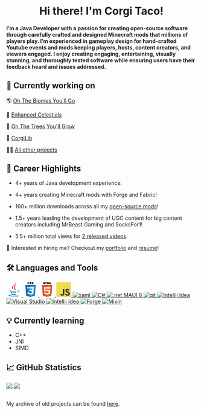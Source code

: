 <h1 align="center">Hi there! I'm Corgi Taco!</h1>
<h4>I’m a Java Developer with a passion for creating open-source software through carefully crafted and designed Minecraft mods that millions of players play. I’m experienced in gameplay design for hand-crafted Youtube events and mods keeping players, hosts, content creators, and viewers engaged. I enjoy creating engaging, entertaining, visually stunning, and thoroughly tested software while ensuring users have their feedback heard and issues addressed.</h4>

<h2>🔭 Currently working on</h2> 

🌎 [Oh The Biomes You'll Go](https://www.curseforge.com/minecraft/mc-mods/oh-the-biomes-youll-go)

🌙 [Enhanced Celestials](https://www.curseforge.com/minecraft/mc-mods/enhanced-celestials)

🌳 [Oh The Trees You'll Grow](https://www.curseforge.com/minecraft/mc-mods/oh-the-trees-youll-grow)

🐶 [CorgiLib](https://www.curseforge.com/minecraft/mc-mods/corgilib)

👨‍💻 [All other projects](https://portfolio.corgitaco.dev/)


<h2>💼 Career Highlights</h2>

- 4+ years of Java development experience.

- 4+ years creating Minecraft mods with Forge and Fabric!

- 160+ million downloads across all my [open-source mods](https://www.curseforge.com/members/corgi_taco/projects)!

- 1.5+ years leading the development of UGC content for big content creators including MrBeast Gaming and SocksFor1!

- 5.5+ million total views for [2 released videos](https://www.youtube.com/playlist?list=PLv9ftxjIVZhOWmPEH9VbX282EZzBGV7TB).

📝 Interested in hiring me? Checkout my [portfolio](https://portfolio.corgitaco.dev/) and [resume](https://resume.corgitaco.dev/)!
 
<h2 align="left">🛠️ Languages and Tools</h2>
<p align="left"> <a href="https://www.java.com" target="_blank" rel="noreferrer"> <img src="https://raw.githubusercontent.com/devicons/devicon/master/icons/java/java-original.svg" alt="java" width="40" height="40"/> </a> <a href="https://www.w3schools.com/css/" target="_blank" rel="noreferrer"> <img src="https://raw.githubusercontent.com/devicons/devicon/master/icons/css3/css3-original-wordmark.svg" alt="css3" width="40" height="40"/> </a>  <a href="https://www.w3.org/html/" target="_blank" rel="noreferrer"> <img src="https://raw.githubusercontent.com/devicons/devicon/master/icons/html5/html5-original-wordmark.svg" alt="html5" width="40" height="40"/> </a>  <a href="https://developer.mozilla.org/en-US/docs/Web/JavaScript" target="_blank" rel="noreferrer"> <img src="https://raw.githubusercontent.com/devicons/devicon/master/icons/javascript/javascript-original.svg" alt="javascript" width="40" height="40"/> </a> <a href="https://learn.microsoft.com/en-us/dotnet/desktop/wpf/xaml/?view=netdesktop-8.0" target="_blank" rel="noreferrer"> <img src="https://user-images.githubusercontent.com/7389110/64734952-8a06ae80-d4df-11e9-830a-2c451a6c0694.png" alt="xaml" width="40" height="40"/> </a> <a href="https://learn.microsoft.com/en-us/dotnet/csharp/" target="_blank" rel="noreferrer"> <img src="https://upload.wikimedia.org/wikipedia/commons/thumb/d/d2/C_Sharp_Logo_2023.svg/1200px-C_Sharp_Logo_2023.svg.png" alt="C#" width="40" height="40"/> <a href="https://dotnet.microsoft.com/en-us/apps/maui" target="_blank" rel="noreferrer"> <img src="https://raw.githubusercontent.com/dotnet/maui-samples/d8e7f0227d2e0b4d044e4ae672d94922eba02e03/8.0/Beginners-Series/MauiApp2/Resources/Images/dotnet_bot.svg" alt=".net MAUI 8" width="40" height="40"/> </a> <a href="https://git-scm.com/" target="_blank" rel="noreferrer"> <img src="https://www.vectorlogo.zone/logos/git-scm/git-scm-icon.svg" alt="git" width="40" height="40"/> </a> <a href="https://www.jetbrains.com/idea/" target="_blank" rel="noreferrer"> <img src="https://upload.wikimedia.org/wikipedia/commons/thumb/9/9c/IntelliJ_IDEA_Icon.svg/800px-IntelliJ_IDEA_Icon.svg.png" alt="Intellij Idea" width="40" height="40"/> <a href="https://visualstudio.microsoft.com/" target="_blank" rel="noreferrer"> <img src="https://upload.wikimedia.org/wikipedia/commons/thumb/5/59/Visual_Studio_Icon_2019.svg/2060px-Visual_Studio_Icon_2019.svg.png" alt="Visual Studio" width="40" height="40"/> </a> <a href="https://fabricmc.net/" target="_blank" rel="noreferrer"> <img src="https://fabricmc.net/assets/logo.png" alt="Intellij Idea" width="40" height="40"/> </a> <a href="https://fabricmc.net/" target="_blank" rel="noreferrer"> <img src="https://avatars.githubusercontent.com/u/1390178?s=200&v=4" alt="Forge" width="40" height="40"/> </a> <a href="https://github.com/SpongePowered/Mixin" target="_blank" rel="noreferrer"> <img src="https://github.com/SpongePowered/Mixin/blob/master/docs/javadoc/resources/logo.png?raw=true" alt="Mixin" height="40"/> </a> </p> 


<h2>💡 Currently learning</h2>

- C++
- JNI
- SIMD

<h2 align="left">📈 GitHub Statistics</h2>


<a href="https://github.com/corgitaco">
  <img height=200 align="center" src="https://github-readme-stats.vercel.app/api?username=corgitaco&theme=merko&rank_icon=percentile&include_all_commits=true&card_width=320" />
</a>
<a href="https://github.com/corgitaco">
  <img height=200 align="center" src="https://github-readme-stats.vercel.app/api/top-langs?username=corgitaco&theme=merko&layout=compact&langs_count=10&card_width=320"/>
</a>

<br>
<br>

My archive of old projects can be found [here](https://github.com/CorgiTaco-Archive).
